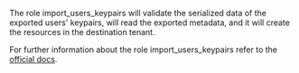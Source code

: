 The role import_users_keypairs will validate the serialized data of
the exported users' keypairs, will read the exported metadata, and it
will create the resources in the destination tenant.

For further information about the role import_users_keypairs refer to the
[official docs](https://os-migrate.github.io/os-migrate/roles/role-import_users_keypairs.html).
